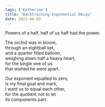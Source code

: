 ```yaml
---
tags: ['Katherine']
title: "Backtracking Exponential Decay"
date: 2023-06-03
---
```


Powers of a half, half of us half had the power.

The orchid was in bloom,  
through an eightball ket,  
and a quarter filled balloon,  
weighing down half a heavy heart,  
for the single one of us  
that wished he were apart.

Our exponent equalled to zero,  
is my final goal and mark,  
I want us to equal each other,  
for the quotient not to let  
its components part.

